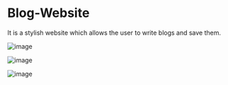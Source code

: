 # Blog-Website
It is a stylish website which allows the user to write blogs and save them.

![image](https://user-images.githubusercontent.com/81105350/134469670-a055ed0d-ded3-456b-8167-41a676838d28.png)


![image](https://user-images.githubusercontent.com/81105350/134469832-992ddc62-2f91-4a24-bc4d-083e25e184f5.png)


![image](https://user-images.githubusercontent.com/81105350/134469904-6f2dbc74-0fd8-459e-a1fd-9dd60d58099b.png)

